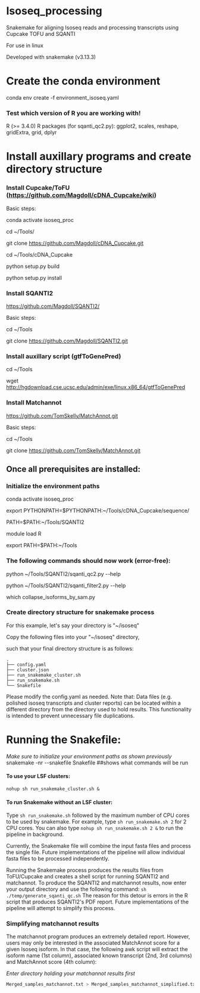 # Isoseq_processing
Snakemake for aligning Isoseq reads and processing transcripts using Cupcake TOFU and SQANTI

For use in linux

Developed with snakemake (v3.13.3)

# Create the conda environment 
conda env create -f environment_isoseq.yaml

### Test which version of R you are working with!
R (>= 3.4.0)
R packages (for sqanti_qc2.py): ggplot2, scales, reshape, gridExtra, grid, dplyr

# Install auxillary programs and create directory structure
### Install Cupcake/ToFU (https://github.com/Magdoll/cDNA_Cupcake/wiki)
Basic steps:

conda activate isoseq_proc

cd ~/Tools/

git clone https://github.com/Magdoll/cDNA_Cupcake.git

cd ~/Tools/cDNA_Cupcake

python setup.py build

python setup.py install


### Install SQANTI2
https://github.com/Magdoll/SQANTI2/

Basic steps:

cd \~/Tools

git clone https://github.com/Magdoll/SQANTI2.git


### Install auxillary script (gtfToGenePred)
cd \~/Tools

wget http://hgdownload.cse.ucsc.edu/admin/exe/linux.x86_64/gtfToGenePred


### Install Matchannot
https://github.com/TomSkelly/MatchAnnot.git

Basic steps:

cd \~/Tools

git clone https://github.com/TomSkelly/MatchAnnot.git


## Once all prerequisites are installed:
### Initialize the environment paths
conda activate isoseq_proc

export PYTHONPATH=$PYTHONPATH:~/Tools/cDNA_Cupcake/sequence/

PATH=$PATH:~/Tools/SQANTI2

module load R

export PATH=$PATH:\~/Tools


### The following commands should now work (error-free):
python ~/Tools/SQANTI2/sqanti_qc2.py --help

python ~/Tools/SQANTI2/sqanti_filter2.py --help

which collapse_isoforms_by_sam.py

### Create directory structure for snakemake process
For this example, let's say your directory is "\~/isoseq"

Copy the following files into your "\~/isoseq" directory,

such that your final directory structure is as follows:

```
.
├── config.yaml
├── cluster.json
├── run_snakemake_cluster.sh
├── run_snakemake.sh
└── Snakefile
```
Please modify the config.yaml as needed. Note that: 
Data files (e.g. polished isoseq transcripts and cluster reports) can be 
located within a different directory from the directory used to hold results.
This functionality is intended to prevent unnecessary file duplications.

# Running the Snakefile:
_Make sure to initialize your environment paths as shown previously_
snakemake -nr --snakefile Snakefile ##shows what commands will be run

#### To use your LSF clusters:
```nohup sh run_snakemake_cluster.sh &```

#### To run Snakemake without an LSF cluster:
Type ```sh run_snakemake.sh``` followed by the maximum number of CPU cores to be
used by snakemake. For example, type ```sh run_snakemake.sh 2``` for 2 CPU cores. 
You can also type ```nohup sh run_snakemake.sh 2 &``` to run the pipeline in background.

Currently, the Snakemake file will combine the input fasta files and process the
single file. Future implementations of the pipeline will allow individual fasta 
files to be processed independently.

Running the Snakemake process produces the results files from ToFU/Cupcake and 
creates a shell script for running SQANTI2 and matchannot. To produce the SQANTI2 
and matchannot results, now enter your output directory 
and use the following command:
``` sh ./temp/generate_sqanti_qc.sh ``` 
The reason for this detour is errors in the R script that produces SQANTI2's PDF 
report. Future implementations of the pipeline will attempt to simplify this 
process. 

### Simplifying matchannot results
The matchannot program produces an extremely detailed report. However, users may
only be interested in the associated MatchAnnot score for a given Isoseq isoform.
In that case, the following awk script will extract the isoform name (1st column), 
associated known transcript (2nd, 3rd columns) and MatchAnnot score (4th column):

_Enter directory holding your matchannot results first_
```awk 'BEGIN {OFS="\t"}; {if($1=="result:") print $2,$3,$4,$8}' \
Merged_samples_matchannot.txt > Merged_samples_matchannot_simplified.txt```
